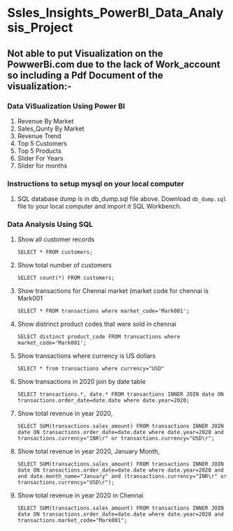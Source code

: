 # Ssles_Insights_PowerBI_Data_Analysis_Project

## Not able to put Visualization on the PowwerBi.com due to the lack of Work_account so including a Pdf Document of the visualization:-

### Data ViSualization Using Power BI
1. Revenue By Market
2. Sales_Qunty By Market
3. Revenue Trend
4. Top 5 Customers
5. Top 5 Products
6. Slider For Years
7. Slider for months

### Instructions to setup mysql on your local computer
1. SQL database dump is in db_dump.sql file above. Download `db_dump.sql` file to your local computer and import it SQL Workbench.

### Data Analysis Using SQL
1. Show all customer records

    `SELECT * FROM customers;`

1. Show total number of customers

    `SELECT count(*) FROM customers;`

1. Show transactions for Chennai market (market code for chennai is Mark001

    `SELECT * FROM transactions where market_code='Mark001';`

1. Show distrinct product codes that were sold in chennai

    `SELECT distinct product_code FROM transactions where market_code='Mark001';`

1. Show transactions where currency is US dollars

    `SELECT * from transactions where currency="USD"`

1. Show transactions in 2020 join by date table

    `SELECT transactions.*, date.* FROM transactions INNER JOIN date ON transactions.order_date=date.date where date.year=2020;`

1. Show total revenue in year 2020,

    `SELECT SUM(transactions.sales_amount) FROM transactions INNER JOIN date ON transactions.order_date=date.date where date.year=2020 and transactions.currency="INR\r" or transactions.currency="USD\r";`
	
1. Show total revenue in year 2020, January Month,

    `SELECT SUM(transactions.sales_amount) FROM transactions INNER JOIN date ON transactions.order_date=date.date where date.year=2020 and and date.month_name="January" and (transactions.currency="INR\r" or transactions.currency="USD\r");`

1. Show total revenue in year 2020 in Chennai

    `SELECT SUM(transactions.sales_amount) FROM transactions INNER JOIN date ON transactions.order_date=date.date where date.year=2020
and transactions.market_code="Mark001";`
